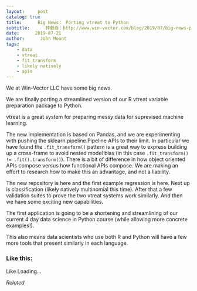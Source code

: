 ```yaml
---
layout:     post
catalog: true
title:      Big News： Porting vtreat to Python
subtitle:      转载自：http://www.win-vector.com/blog/2019/07/big-news-porting-vtreat-to-python/
date:      2019-07-21
author:      John Mount
tags:
    - data
    - vtreat
    - fit_transform
    - likely natively
    - apis
---
```


We at Win-Vector LLC have some big news.

We are finally porting a streamlined version of our R vtreat variable preparation package to Python.

vtreat is a great system for preparing messy data for suprevised machine learning.

The new implementation is based on Pandas, and we are experimenting with pushing the sklearn.pipeline.Pipeline APIs to their limit. In particular we have found the `.fit_transform()` pattern is a great way to express building up a cross-frame to avoid nested model bias (in this case `.fit_transform() != .fit().transform()`). There is a bit of difference in how object oriented APIs compose versus how functional APIs compose. We are making an effort to research how to make this an advantage, and not a liability.

The new repository is here and the first example regression is here. Next up is classification (likely natively multinomial this time). After that a few validation suites to prove the two vtreat systems work similarly. And then we have some exciting new capabilities.

The first application is going to be a shortening and streamlining of our current 4 day data science in Python course (while allowing more concrete examples!).

This also means data scientists who use both R and Python will have a few more tools that present similarly in each language.

### Like this:

Like Loading...


*Related*

